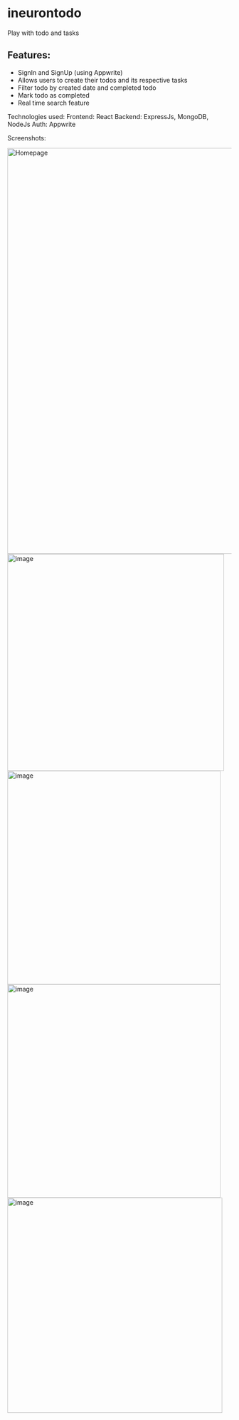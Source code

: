 # ineurontodo
Play with todo and tasks

## Features:
 - SignIn and SignUp (using Appwrite)
 - Allows users to create their todos and its respective tasks
 - Filter todo by created date and completed todo
 - Mark todo as completed
 - Real time search feature

Technologies used:
Frontend: React
Backend: ExpressJs, MongoDB, NodeJs
Auth: Appwrite

 
 
  Screenshots:
  
  <img width="911" alt="Homepage" src="https://user-images.githubusercontent.com/43242236/205498057-3eef59e5-f6dc-420c-8658-462957060878.png">
  
  <img width="487" alt="image" src="https://user-images.githubusercontent.com/43242236/205498127-d4e171b6-b23b-4b0c-819c-721e55fba990.png">

  <img width="479" alt="image" src="https://user-images.githubusercontent.com/43242236/205498186-5567d2dc-c0d6-49ae-a438-902f91e05d6a.png">
  
  <img width="479" alt="image" src="https://user-images.githubusercontent.com/43242236/205498374-4f0e7a3c-e114-46fd-a7f6-8d3d5cd3b6bc.png">

  <img width="483" alt="image" src="https://user-images.githubusercontent.com/43242236/205498598-b718aa68-ec83-4e71-8b5b-8ff0eff51db0.png">

   


  
  

